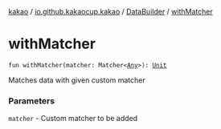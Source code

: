 [kakao](../../index.md) / [io.github.kakaocup.kakao](../index.md) / [DataBuilder](index.md) / [withMatcher](./with-matcher.md)

# withMatcher

`fun withMatcher(matcher: Matcher<`[`Any`](https://kotlinlang.org/api/latest/jvm/stdlib/kotlin/-any/index.html)`>): `[`Unit`](https://kotlinlang.org/api/latest/jvm/stdlib/kotlin/-unit/index.html)

Matches data with given custom matcher

### Parameters

`matcher` - Custom matcher to be added